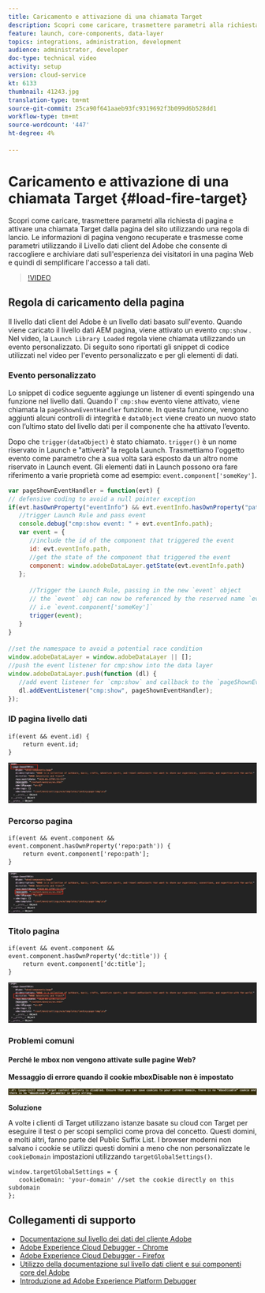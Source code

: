 ```yaml
---
title: Caricamento e attivazione di una chiamata Target
description: Scopri come caricare, trasmettere parametri alla richiesta di pagina e attivare una chiamata Target dalla pagina del sito utilizzando una regola di lancio. Le informazioni di pagina vengono recuperate e trasmesse come parametri utilizzando il Livello dati client del Adobe  che consente di raccogliere e archiviare dati sull'esperienza dei visitatori in una pagina Web e quindi di semplificare l'accesso a tali dati.
feature: launch, core-components, data-layer
topics: integrations, administration, development
audience: administrator, developer
doc-type: technical video
activity: setup
version: cloud-service
kt: 6133
thumbnail: 41243.jpg
translation-type: tm+mt
source-git-commit: 25ca90f641aaeb93fc9319692f3b099d6b528dd1
workflow-type: tm+mt
source-wordcount: '447'
ht-degree: 4%

---
```



# Caricamento e attivazione di una chiamata Target {#load-fire-target}

Scopri come caricare, trasmettere parametri alla richiesta di pagina e attivare una chiamata Target dalla pagina del sito utilizzando una regola di lancio. Le informazioni di pagina vengono recuperate e trasmesse come parametri utilizzando il Livello dati client del Adobe  che consente di raccogliere e archiviare dati sull&#39;esperienza dei visitatori in una pagina Web e quindi di semplificare l&#39;accesso a tali dati.

>[!VIDEO](https://video.tv.adobe.com/v/41243?quality=12&learn=on)

## Regola di caricamento della pagina

Il livello dati client del Adobe  è un livello dati basato sull&#39;evento. Quando viene caricato il livello dati AEM pagina, viene attivato un evento `cmp:show` . Nel video, la `Launch Library Loaded` regola viene chiamata utilizzando un evento personalizzato. Di seguito sono riportati gli snippet di codice utilizzati nel video per l&#39;evento personalizzato e per gli elementi di dati.

### Evento personalizzato

Lo snippet di codice seguente aggiunge un listener di eventi spingendo una funzione nel livello dati. Quando l&#39; `cmp:show` evento viene attivato, viene chiamata la `pageShownEventHandler` funzione. In questa funzione, vengono aggiunti alcuni controlli di integrità e `dataObject` viene creato un nuovo stato con l’ultimo stato del livello dati per il componente che ha attivato l’evento.

Dopo che `trigger(dataObject)` è stato chiamato. `trigger()` è un nome riservato in Launch e &quot;attiverà&quot; la regola Launch. Trasmettiamo l&#39;oggetto evento come parametro che a sua volta sarà esposto da un altro nome riservato in Launch event. Gli elementi dati in Launch possono ora fare riferimento a varie proprietà come ad esempio: `event.component['someKey']`.

```javascript
var pageShownEventHandler = function(evt) {
// defensive coding to avoid a null pointer exception
if(evt.hasOwnProperty("eventInfo") && evt.eventInfo.hasOwnProperty("path")) {
   //trigger Launch Rule and pass event
   console.debug("cmp:show event: " + evt.eventInfo.path);
   var event = {
      //include the id of the component that triggered the event
      id: evt.eventInfo.path,
      //get the state of the component that triggered the event
      component: window.adobeDataLayer.getState(evt.eventInfo.path)
   };

      //Trigger the Launch Rule, passing in the new `event` object
      // the `event` obj can now be referenced by the reserved name `event` by other Launch data elements
      // i.e `event.component['someKey']`
      trigger(event);
   }
}

//set the namespace to avoid a potential race condition
window.adobeDataLayer = window.adobeDataLayer || [];
//push the event listener for cmp:show into the data layer
window.adobeDataLayer.push(function (dl) {
   //add event listener for `cmp:show` and callback to the `pageShownEventHandler` function
   dl.addEventListener("cmp:show", pageShownEventHandler);
});
```

### ID pagina livello dati

```
if(event && event.id) {
    return event.id;
}
```

![ID pagina](assets/pageid.png)

### Percorso pagina

```
if(event && event.component && event.component.hasOwnProperty('repo:path')) {
    return event.component['repo:path'];
}
```

![Percorso pagina](assets/pagepath.png)

### Titolo pagina

```
if(event && event.component && event.component.hasOwnProperty('dc:title')) {
    return event.component['dc:title'];
}
```

![Titolo pagina](assets/pagetitle.png)

### Problemi comuni

#### Perché le mbox non vengono attivate sulle pagine Web?

**Messaggio di errore quando il cookie mboxDisable non è impostato**

![Errore del dominio del cookie di Target](assets/target-cookie-error.png)

**Soluzione**

A volte i clienti di Target utilizzano istanze basate su cloud con Target per eseguire il test o per scopi semplici come prova del concetto. Questi domini, e molti altri, fanno parte del Public Suffix List.
I browser moderni non salvano i cookie se utilizzi questi domini a meno che non personalizzate le `cookieDomain` impostazioni utilizzando `targetGlobalSettings()`.

```
window.targetGlobalSettings = {  
   cookieDomain: 'your-domain' //set the cookie directly on this subdomain 
};
```

## Collegamenti di supporto

* [Documentazione sul livello dei dati del cliente  Adobe](https://github.com/adobe/adobe-client-data-layer/wiki)
* [Adobe Experience Cloud Debugger - Chrome](https://chrome.google.com/webstore/detail/adobe-experience-cloud-de/ocdmogmohccmeicdhlhhgepeaijenapj)
* [Adobe Experience Cloud Debugger - Firefox](https://addons.mozilla.org/en-US/firefox/addon/adobe-experience-platform-dbg/)
* [Utilizzo della documentazione sul livello dati client e sui componenti core del Adobe](https://docs.adobe.com/content/help/it-IT/experience-manager-core-components/using/developing/data-layer/overview.html)
* [Introduzione ad Adobe Experience Platform Debugger](https://docs.adobe.com/content/help/en/platform-learn/tutorials/data-ingestion/web-sdk/introduction-to-the-experience-platform-debugger.html)
